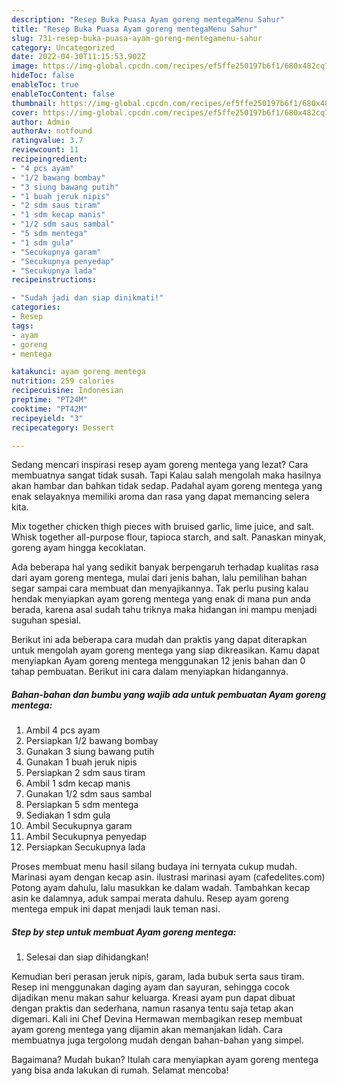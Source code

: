 ```yaml
---
description: "Resep Buka Puasa Ayam goreng mentegaMenu Sahur"
title: "Resep Buka Puasa Ayam goreng mentegaMenu Sahur"
slug: 731-resep-buka-puasa-ayam-goreng-mentegamenu-sahur
category: Uncategorized
date: 2022-04-30T11:15:53.902Z
image: https://img-global.cpcdn.com/recipes/ef5ffe250197b6f1/680x482cq70/ayam-goreng-mentega-foto-resep-utama.jpg
hideToc: false
enableToc: true
enableTocContent: false
thumbnail: https://img-global.cpcdn.com/recipes/ef5ffe250197b6f1/680x482cq70/ayam-goreng-mentega-foto-resep-utama.jpg
cover: https://img-global.cpcdn.com/recipes/ef5ffe250197b6f1/680x482cq70/ayam-goreng-mentega-foto-resep-utama.jpg
author: Admin
authorAv: notfound
ratingvalue: 3.7
reviewcount: 11
recipeingredient:
- "4 pcs ayam"
- "1/2 bawang bombay"
- "3 siung bawang putih"
- "1 buah jeruk nipis"
- "2 sdm saus tiram"
- "1 sdm kecap manis"
- "1/2 sdm saus sambal"
- "5 sdm mentega"
- "1 sdm gula"
- "Secukupnya garam"
- "Secukupnya penyedap"
- "Secukupnya lada"
recipeinstructions:

- "Sudah jadi dan siap dinikmati!"
categories:
- Resep
tags:
- ayam
- goreng
- mentega

katakunci: ayam goreng mentega 
nutrition: 259 calories
recipecuisine: Indonesian
preptime: "PT24M"
cooktime: "PT42M"
recipeyield: "3"
recipecategory: Dessert

---
```



Sedang mencari inspirasi resep ayam goreng mentega yang lezat? Cara membuatnya sangat tidak susah. Tapi Kalau salah mengolah maka hasilnya akan hambar dan bahkan tidak sedap. Padahal ayam goreng mentega yang enak selayaknya memiliki aroma dan rasa yang dapat memancing selera kita.


Mix together chicken thigh pieces with bruised garlic, lime juice, and salt. Whisk together all-purpose flour, tapioca starch, and salt. Panaskan minyak, goreng ayam hingga kecoklatan.

Ada beberapa hal yang sedikit banyak berpengaruh terhadap kualitas rasa dari ayam goreng mentega, mulai dari jenis bahan, lalu pemilihan bahan segar sampai cara membuat dan menyajikannya. Tak perlu pusing kalau hendak menyiapkan ayam goreng mentega yang enak di mana pun anda berada, karena asal sudah tahu triknya maka hidangan ini mampu menjadi suguhan spesial.


Berikut ini ada beberapa cara mudah dan praktis yang dapat diterapkan untuk mengolah ayam goreng mentega yang siap dikreasikan. Kamu dapat menyiapkan Ayam goreng mentega menggunakan 12 jenis bahan dan 0 tahap pembuatan. Berikut ini cara dalam menyiapkan hidangannya.

<!--inarticleads1-->

##### Bahan-bahan dan bumbu yang wajib ada untuk pembuatan Ayam goreng mentega:

1. Ambil 4 pcs ayam
1. Persiapkan 1/2 bawang bombay
1. Gunakan 3 siung bawang putih
1. Gunakan 1 buah jeruk nipis
1. Persiapkan 2 sdm saus tiram
1. Ambil 1 sdm kecap manis
1. Gunakan 1/2 sdm saus sambal
1. Persiapkan 5 sdm mentega
1. Sediakan 1 sdm gula
1. Ambil Secukupnya garam
1. Ambil Secukupnya penyedap
1. Persiapkan Secukupnya lada


Proses membuat menu hasil silang budaya ini ternyata cukup mudah. Marinasi ayam dengan kecap asin. ilustrasi marinasi ayam (cafedelites.com) Potong ayam dahulu, lalu masukkan ke dalam wadah. Tambahkan kecap asin ke dalamnya, aduk sampai merata dahulu. Resep ayam goreng mentega empuk ini dapat menjadi lauk teman nasi. 

<!--inarticleads2-->

##### Step by step untuk membuat Ayam goreng mentega:


1. Selesai dan siap dihidangkan!

Kemudian beri perasan jeruk nipis, garam, lada bubuk serta saus tiram. Resep ini menggunakan daging ayam dan sayuran, sehingga cocok dijadikan menu makan sahur keluarga. Kreasi ayam pun dapat dibuat dengan praktis dan sederhana, namun rasanya tentu saja tetap akan digemari. Kali ini Chef Devina Hermawan membagikan resep membuat ayam goreng mentega yang dijamin akan memanjakan lidah. Cara membuatnya juga tergolong mudah dengan bahan-bahan yang simpel. 

Bagaimana? Mudah bukan? Itulah cara menyiapkan ayam goreng mentega yang bisa anda lakukan di rumah. Selamat mencoba!

